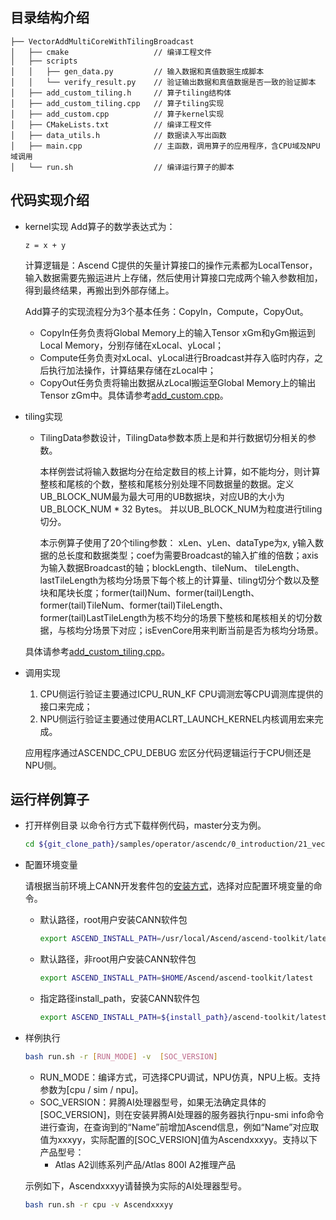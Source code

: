 ## 目录结构介绍
```
├── VectorAddMultiCoreWithTilingBroadcast
│   ├── cmake                   // 编译工程文件
│   ├── scripts
│   │   ├── gen_data.py         // 输入数据和真值数据生成脚本
│   │   └── verify_result.py    // 验证输出数据和真值数据是否一致的验证脚本
│   ├── add_custom_tiling.h     // 算子tiling结构体
│   ├── add_custom_tiling.cpp   // 算子tiling实现
│   ├── add_custom.cpp          // 算子kernel实现
│   ├── CMakeLists.txt          // 编译工程文件
│   ├── data_utils.h            // 数据读入写出函数
│   ├── main.cpp                // 主函数，调用算子的应用程序，含CPU域及NPU域调用
│   └── run.sh                  // 编译运行算子的脚本
```
## 代码实现介绍
- kernel实现
  Add算子的数学表达式为：
  ```
  z = x + y
  ```
  计算逻辑是：Ascend C提供的矢量计算接口的操作元素都为LocalTensor，输入数据需要先搬运进片上存储，然后使用计算接口完成两个输入参数相加，得到最终结果，再搬出到外部存储上。

  Add算子的实现流程分为3个基本任务：CopyIn，Compute，CopyOut。
  - CopyIn任务负责将Global Memory上的输入Tensor xGm和yGm搬运到Local Memory，分别存储在xLocal、yLocal；
  - Compute任务负责对xLocal、yLocal进行Broadcast并存入临时内存，之后执行加法操作，计算结果存储在zLocal中；
  - CopyOut任务负责将输出数据从zLocal搬运至Global Memory上的输出Tensor zGm中。具体请参考[add_custom.cpp](./add_custom.cpp)。
- tiling实现
  - TilingData参数设计，TilingData参数本质上是和并行数据切分相关的参数。

    本样例尝试将输入数据均分在给定数目的核上计算，如不能均分，则计算整核和尾核的个数，整核和尾核分别处理不同数据量的数据。定义UB_BLOCK_NUM最为最大可用的UB数据块，对应UB的大小为UB_BLOCK_NUM * 32 Bytes。 并以UB_BLOCK_NUM为粒度进行tiling切分。

    本示例算子使用了20个tiling参数： xLen、yLen、dataType为x, y输入数据的总长度和数据类型；coef为需要Broadcast的输入扩维的倍数；axis为输入数据Broadcast的轴；blockLength、tileNum、 tileLength、lastTileLength为核均分场景下每个核上的计算量、tiling切分个数以及整块和尾块长度；former(tail)Num、former(tail)Length、former(tail)TileNum、former(tail)TileLength、former(tail)LastTileLength为核不均分的场景下整核和尾核相关的切分数据，与核均分场景下对应；isEvenCore用来判断当前是否为核均分场景。

  具体请参考[add_custom_tiling.cpp](./add_custom_tiling.cpp)。


- 调用实现
  1. CPU侧运行验证主要通过ICPU_RUN_KF CPU调测宏等CPU调测库提供的接口来完成；
  2. NPU侧运行验证主要通过使用ACLRT_LAUNCH_KERNEL内核调用宏来完成。

  应用程序通过ASCENDC_CPU_DEBUG 宏区分代码逻辑运行于CPU侧还是NPU侧。

## 运行样例算子
  - 打开样例目录
    以命令行方式下载样例代码，master分支为例。
    ```bash
    cd ${git_clone_path}/samples/operator/ascendc/0_introduction/21_vectoradd_kernellaunch/VectorAddMultiCoreWithTilingBroadcast/
    ```
  - 配置环境变量

    请根据当前环境上CANN开发套件包的[安装方式](https://hiascend.com/document/redirect/CannCommunityInstSoftware)，选择对应配置环境变量的命令。
    - 默认路径，root用户安装CANN软件包
      ```bash
      export ASCEND_INSTALL_PATH=/usr/local/Ascend/ascend-toolkit/latest
      ```
    - 默认路径，非root用户安装CANN软件包
      ```bash
      export ASCEND_INSTALL_PATH=$HOME/Ascend/ascend-toolkit/latest
      ```
    - 指定路径install_path，安装CANN软件包
      ```bash
      export ASCEND_INSTALL_PATH=${install_path}/ascend-toolkit/latest
      ```



  - 样例执行

    ```bash
    bash run.sh -r [RUN_MODE] -v  [SOC_VERSION]
    ```
    - RUN_MODE：编译方式，可选择CPU调试，NPU仿真，NPU上板。支持参数为[cpu / sim / npu]。
    - SOC_VERSION：昇腾AI处理器型号，如果无法确定具体的[SOC_VERSION]，则在安装昇腾AI处理器的服务器执行npu-smi info命令进行查询，在查询到的“Name”前增加Ascend信息，例如“Name”对应取值为xxxyy，实际配置的[SOC_VERSION]值为Ascendxxxyy。支持以下产品型号：
      - Atlas A2训练系列产品/Atlas 800I A2推理产品

    示例如下，Ascendxxxyy请替换为实际的AI处理器型号。
    ```bash
    bash run.sh -r cpu -v Ascendxxxyy
    ```